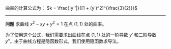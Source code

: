 曲率的计算公式为：
$k = \frac{|y''|}{[1 + (y')^2]^{\frac{3}{2}}}$

---
**问题**
求曲线 $x^2 - xy + y^2 = 1$ 在点 $(1, 1)$ 处的曲率。

为了使用这个公式，我们需要求出曲线在点 $(1, 1)$ 处的一阶导数 $y'$ 和二阶导数 $y''$。由于曲线方程是隐函数形式，我们使用隐函数求导法。
